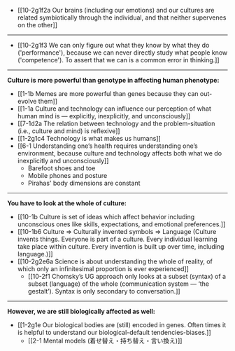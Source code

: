 - [[10-2g1f2a Our brains (including our emotions) and our cultures are related symbiotically through the individual, and that neither supervenes on the other]]
---
- [[10-2g1f3 We can only figure out what they know by what they do ('performance'), because we can never directly study what people know ('competence'). To assert that we can is a common error in thinking.]]
---
**Culture is more powerful than genotype in affecting human phenotype:**
- [[1-1b Memes are more powerful than genes because they can out-evolve them]]
- [[1-1a Culture and technology can influence our perception of what human mind is — explicitly, inexplicitly, and unconsciously]]
- [[7-1d2a The relation between technology and the problem-situation (i.e., culture and mind) is reflexive]]
- [[1-2g1c4 Technology is what makes us humans]]
- [[6-1 Understanding one’s health requires understanding one’s environment, because culture and technology affects both what we do inexplicitly and unconsciously]]
  - Barefoot shoes and toe
  - Mobile phones and posture
  - Pirahas' body dimensions are constant
---
**You have to look at the whole of culture:**
- [[10-1b Culture is set of ideas which affect behavior including unconscious ones like skills, expectations, and emotional preferences.]]
- [[10-1b6 Culture ⇒ Culturally invented symbols ⇒ Language (Culture invents things. Everyone is part of a culture. Every individual learning take place within culture. Every invention is built up over time, including language.)]]
- [[10-2g2e6a Science is about understanding the whole of reality, of which only an infinitesimal proportion is ever experienced]]
  - [[10-2f1 Chomsky’s UG approach only looks at a subset (syntax) of a subset (language) of the whole (communication system — ‘the gestalt’). Syntax is only secondary to conversation.]]
---
**However, we are still biologically affected as well:**
- [[1-2g1e Our biological bodies are (still) encoded in genes. Often times it is helpful to understand our biological-default tendencies-biases.]]
  - [[2-1 Mental models (着せ替え・持ち替え・言い換え)]]
